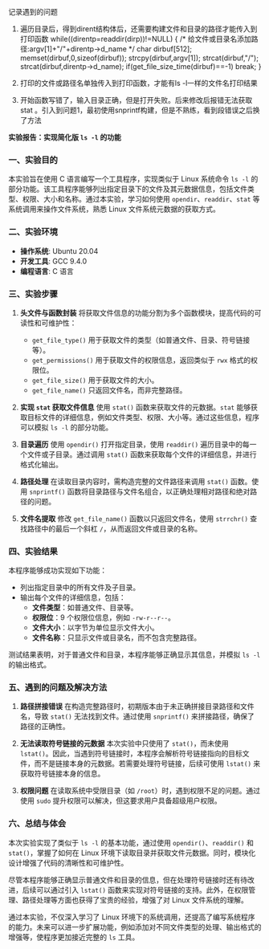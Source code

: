 记录遇到的问题
1. 遍历目录后，得到dirent结构体后，还需要构建文件和目录的路径才能传入到打印函数
    	while((direntp=readdir(dirp))!=NULL) 
	{
		/* 给文件或目录名添加路径:argv[1]+"/"+direntp->d_name */
		char dirbuf[512]; 
		memset(dirbuf,0,sizeof(dirbuf)); 
		strcpy(dirbuf,argv[1]); 
		strcat(dirbuf,"/"); 
		strcat(dirbuf,direntp->d_name); 
		if(get_file_size_time(dirbuf)==-1) break;
	}
2. 打印的文件或路径名单独传入到打印函数，才能有ls -l一样的文件名打印结果

3. 开始函数写错了，输入目录正确，但是打开失败。后来修改后报错无法获取stat
。引入到问题1，最初使用snprintf构建，但是不熟练，看到段错误之后换了方法

**实验报告：实现简化版 `ls -l` 的功能**

### 一、实验目的
本实验旨在使用 C 语言编写一个工具程序，实现类似于 Linux 系统命令 `ls -l` 的部分功能。该工具程序能够列出指定目录下的文件及其元数据信息，包括文件类型、权限、大小和名称。通过本实验，学习如何使用 `opendir`、`readdir`、`stat` 等系统调用来操作文件系统，熟悉 Linux 文件系统元数据的获取方式。

### 二、实验环境
- **操作系统**: Ubuntu 20.04
- **开发工具**: GCC 9.4.0
- **编程语言**: C 语言

### 三、实验步骤
1. **头文件与函数封装**
   将获取文件信息的功能分割为多个函数模块，提高代码的可读性和可维护性：
   - `get_file_type()` 用于获取文件的类型（如普通文件、目录、符号链接等）。
   - `get_permissions()` 用于获取文件的权限信息，返回类似于 `rwx` 格式的权限位。
   - `get_file_size()` 用于获取文件的大小。
   - `get_file_name()` 只返回文件名，而非完整路径。

2. **实现 `stat` 获取文件信息**
   使用 `stat()` 函数来获取文件的元数据。`stat` 能够获取目标文件的详细信息，例如文件类型、权限、大小等。通过这些信息，程序可以模拟 `ls -l` 的部分功能。

3. **目录遍历**
   使用 `opendir()` 打开指定目录，使用 `readdir()` 遍历目录中的每一个文件或子目录。通过调用 `stat()` 函数来获取每个文件的详细信息，并进行格式化输出。

4. **路径处理**
   在读取目录内容时，需构造完整的文件路径来调用 `stat()` 函数。使用 `snprintf()` 函数将目录路径与文件名组合，以正确处理相对路径和绝对路径的问题。

5. **文件名提取**
   修改 `get_file_name()` 函数以只返回文件名，使用 `strrchr()` 查找路径中的最后一个斜杠 `/`，从而返回文件或目录的名称。

### 四、实验结果
本程序能够成功实现如下功能：
- 列出指定目录中的所有文件及子目录。
- 输出每个文件的详细信息，包括：
  - **文件类型**：如普通文件、目录等。
  - **权限位**：9 个权限位信息，例如 `-rw-r--r--`。
  - **文件大小**：以字节为单位显示文件大小。
  - **文件名称**：只显示文件或目录名，而不包含完整路径。

测试结果表明，对于普通文件和目录，本程序能够正确显示其信息，并模拟 `ls -l` 的输出格式。

### 五、遇到的问题及解决方法
1. **路径拼接错误**
   在构造完整路径时，初期版本由于未正确拼接目录路径和文件名，导致 `stat()` 无法找到文件。通过使用 `snprintf()` 来拼接路径，确保了路径的正确性。

2. **无法读取符号链接的元数据**
   本次实验中只使用了 `stat()`，而未使用 `lstat()`。因此，当遇到符号链接时，本程序会解析符号链接指向的目标文件，而不是链接本身的元数据。若需要处理符号链接，后续可使用 `lstat()` 来获取符号链接本身的信息。

3. **权限问题**
   在读取系统中受限目录（如 `/root`）时，遇到权限不足的问题。通过使用 `sudo` 提升权限可以解决，但这要求用户具备超级用户权限。

### 六、总结与体会
本次实验实现了类似于 `ls -l` 的基本功能，通过使用 `opendir()`、`readdir()` 和 `stat()`，掌握了如何在 Linux 环境下读取目录并获取文件元数据。同时，模块化设计增强了代码的清晰性和可维护性。

尽管本程序能够正确显示普通文件和目录的信息，但在处理符号链接时还有待改进，后续可以通过引入 `lstat()` 函数来实现对符号链接的支持。此外，在权限管理、路径处理等方面也获得了宝贵的经验，增强了对 Linux 文件系统的理解。

通过本实验，不仅深入学习了 Linux 环境下的系统调用，还提高了编写系统程序的能力。未来可以进一步扩展功能，例如添加对不同文件类型的处理、输出格式的增强等，使程序更加接近完整的 `ls` 工具。


